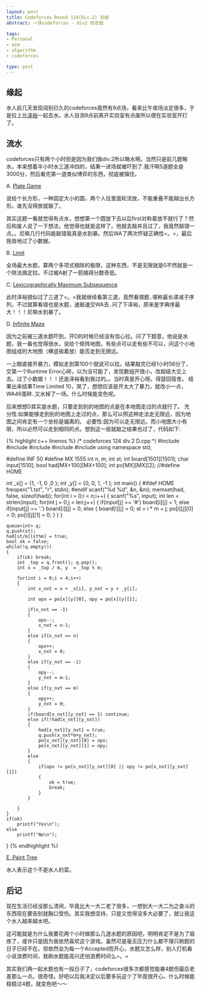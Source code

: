```yaml
---
layout: post
title: Codeforces Round 124(Div.2) 总结
abstract: 一场codeforces - div2 的总结

tags:
- Personal
- acm
- algorithm
- codeforces

type: post
---
```


## 缘起 ##

水人前几天发现阔别已久的codeforces竟然有9点场，看来比午夜场淡定很多，于是拉上比[泽裕](https://github.com/ZeyuChen)一起去水。水人目测9点前离开实验室有点废所以便在实验室开打了。

## 流水 ##

codeforces只有两个小时但是因为我们做div.2所以略水啊。当然只是前几题略水。本来想着半小时水三道冲四的，结果一进场就被吓到了.我汗啊5道题全是3000分，然后看完第一道类似博弈的东西，彻底被镇住。

A. [Plate Game](http://www.codeforces.com/contest/197/problem/A)

说给个长方形，一种固定大小的圆，两个人往里面轮流放，不能重叠不能越出长方形。谁先没得放就输了。

其实这题一看就觉得有点水，想想第一个圆放下去以后first对称着放不就行了？然后和废人说了一下想法，他觉得也就是这样了。他就去敲并且过了，我竟然敲错一点。。尼嘛几行代码能敲错我真是水到暴。然后WA了两次怀疑正确性=。=，最后拖沓地过了小数据。

B. [Limit](http://www.codeforces.com/contest/197/problem/B) 

全场最大水题，算两个多项式相除的极限，这种东西，不是无限就是0不然就是一个除法搞定拉。不过被A射了一箭搞得分数奇低。

C. [Lexicographically Maximum Subsequence](http://www.codeforces.com/contest/197/problem/C)

此时泽裕貌似过了三道了=。=我就继续看第三道，竟然看错题..堪称最长递减子序列，不过就算看错也是水题，速敲速交WA去..问了下泽裕，原来是字典序最大！！！尼嘛水到暴了。

D. [Infinite Maze](http://www.codeforces.com/contest/197/problem/D)

因为之前被三道水题吓到，开D的时候已经没有信心拉。问了下题意，他说是水题，我一看也觉得很水，说给个矩阵地图，有些点可以走有些不可以，问这个小地图组成的大地图（横竖挨着放）能否走到无限远。

一上眼直接开暴力，模拟走到第100个就说可以拉。结果敲完已经1小时56分了，交第一个Runtime Error心碎，以为没可能了，发现数组开很小，改超级大交上去。过了小数据！！！还是泽裕看到我过的。。当时真是开心呀。得瑟回宿舍。
结果出来结果Time Limited 10，哭了，想想应该是开太大了暴力，就改小一点，WA46蛋碎..又水掉了一场。什么时候能变色呢。

后来想想D其实是水题，只要走到别的地图的点是在本地图走过的点就行了。
充分性:如果能够走到别的地图上走过的点，那么可以照这种走法走无限远，因为地图之间肯定有一个坐标是偏离的。
必要性:因为可以走无限远，而小地图大小有限，所以必然可以走到相同的点。想到这一层就敲之结果也过了，代码如下:


{% highlight c++ linenos %}
/* codeforces 124 div.2 D.cpp */
#include <iostream>
#include <queue>
#include <cstdio>
#include <cstring>
#include <cstdlib>
using namespace std;

#define INF 50
#define MX  1555
int n, m;
int st;
int board[1501][1501];
char input[1510];
bool had[MX+100][MX+100];
int po[MX][MX][2];
//#define HOME 

int _x[] = {1, -1, 0 ,0 };
int _y[] = {0, 0, 1, -1 };
int main()
{
#ifdef HOME
    freopen("1.txt", "r", stdin);
#endif
    scanf("%d %d", &n, &m);
    memset(had, false, sizeof(had));
    for(int i = 0;i < n;i++)
    {
        scanf("%s", input);
        int len = strlen(input);
        for(int j = 0;j < len;j++)
        {
            if(input[j] == '#') board[i][j] = 1;
            else if(input[j] == '.') board[i][j] = 0;
            else
            {
                board[i][j] = 0;
                st = i * m + j;
                po[i][j][0] = 0;
                po[i][j][1] = 0;
            }
        }
    }
    
    queue<int> q;
    q.push(st);
    had[st/m][st%m] = true;
    bool ok = false;
    while(!q.empty())
    {
        if(ok) break;
        int _top = q.front(); q.pop();
        int x = _top / m, y  = _top % m;

        for(int i = 0;i < 4;i++)
        {
            int x_nxt = x + _x[i], y_nxt = y + _y[i];

            int opx = po[x][y][0], opy = po[x][y][1];

            if(x_nxt == -1)
            {
                opx--;
                x_nxt = n-1;
            }
            else if(x_nxt == n)
            {
                opx++;
                x_nxt = 0;
            }
            else if(y_nxt == -1)
            {
                opy--;
                y_nxt = m-1;
            }
            else if(y_nxt == m)
            {
                opy++;
                y_nxt = 0;
            }
            if(board[x_nxt][y_nxt] == 1) continue;
            else if(!had[x_nxt][y_nxt])
            {
                had[x_nxt][y_nxt] = true;
                q.push(x_nxt*m+y_nxt);
                po[x_nxt][y_nxt][0] = opx;
                po[x_nxt][y_nxt][1] = opy;
            }
            else
            {
                if(opx != po[x_nxt][y_nxt][0] || opy != po[x_nxt][y_nxt][1])
                {
                    ok = true;
                    break;
                }
            }

        }
    }
    if(ok)
        printf("Yes\n");
    else
        printf("No\n");
}
{% endhighlight %}

[E. Paint Tree](http://www.codeforces.com/contest/197/problem/E)

水人表示这个不是水人的菜。

## 后记 ##
现在生活已经没那么清闲，毕竟比大一大二老了很多，一想到大一大二为之奋斗的东西现在要告别就胸口受伤。其实我想坚持，只是又觉得没多大必要了，就让我这个水人越来越水吧。

这可能就是为什么我要花两个小时做那么几道水题的原因吧，明明肯定不是为了锻炼了，或许只是因为我依然喜欢这个游戏。虽然可是毫无压力什么都不理只刷题的日子已经不在。但依然会为每一个Accepted而开心，水题又怎么样，别人打机看小说浪费时间，我刷水题能高兴还怕浪费时间么=。=

其实我们两一起水题也有一段日子了，codeforces很多次都感觉能暴4题但最后老差那么一点。很奇怪。好吧以后我决定以后要多玩这个了毕竟很开心。什么时候能稳稳过4题，就变色吧～～


